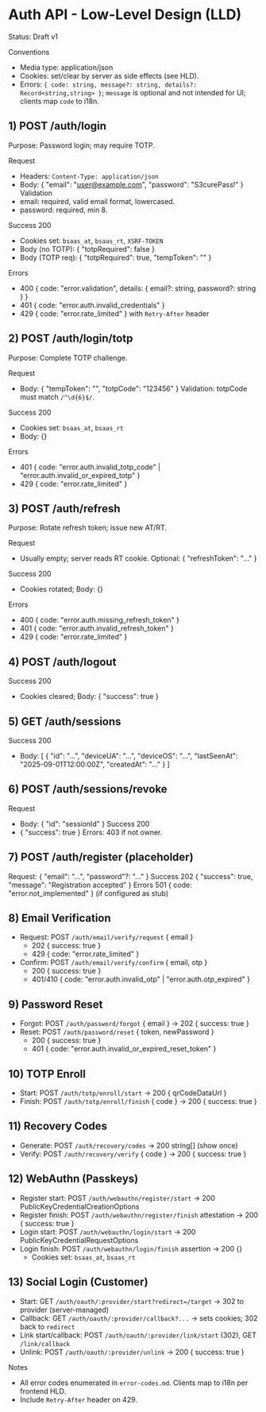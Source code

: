 # Auth API - Low-Level Design (LLD)

Status: Draft v1

Conventions
- Media type: application/json
- Cookies: set/clear by server as side effects (see HLD).
- Errors: `{ code: string, message?: string, details?: Record<string,string> }`; `message` is optional and not intended for UI; clients map `code` to i18n.

## 1) POST /auth/login
Purpose: Password login; may require TOTP.

Request
- Headers: `Content-Type: application/json`
- Body:
  {
    "email": "user@example.com",
    "password": "S3curePass!"
  }
Validation
- email: required, valid email format, lowercased.
- password: required, min 8.

Success 200
- Cookies set: `bsaas_at`, `bsaas_rt`, `XSRF-TOKEN`
- Body (no TOTP): { "totpRequired": false }
- Body (TOTP req): { "totpRequired": true, "tempToken": "<jwt>" }

Errors
- 400 { code: "error.validation", details: { email?: string, password?: string } }
- 401 { code: "error.auth.invalid_credentials" }
- 429 { code: "error.rate_limited" } with `Retry-After` header

## 2) POST /auth/login/totp
Purpose: Complete TOTP challenge.

Request
- Body: { "tempToken": "<jwt>", "totpCode": "123456" }
Validation: totpCode must match `/^\d{6}$/`.

Success 200
- Cookies set: `bsaas_at`, `bsaas_rt`
- Body: {}

Errors
- 401 { code: "error.auth.invalid_totp_code" | "error.auth.invalid_or_expired_totp" }
- 429 { code: "error.rate_limited" }

## 3) POST /auth/refresh
Purpose: Rotate refresh token; issue new AT/RT.

Request
- Usually empty; server reads RT cookie. Optional: { "refreshToken": "..." }

Success 200
- Cookies rotated; Body: {}

Errors
- 400 { code: "error.auth.missing_refresh_token" }
- 401 { code: "error.auth.invalid_refresh_token" }
- 429 { code: "error.rate_limited" }

## 4) POST /auth/logout
Success 200
- Cookies cleared; Body: { "success": true }

## 5) GET /auth/sessions
Success 200
- Body:
  [
    { "id": "...", "deviceUA": "...", "deviceOS": "...", "lastSeenAt": "2025-09-01T12:00:00Z", "createdAt": "..." }
  ]

## 6) POST /auth/sessions/revoke
Request
- Body: { "id": "sessionId" }
Success 200
- { "success": true }
Errors: 403 if not owner.

## 7) POST /auth/register (placeholder)
Request: { "email": "...", "password"?: "..." }
Success 202 { "success": true, "message": "Registration accepted" }
Errors 501 { code: "error.not_implemented" } (if configured as stub)

## 8) Email Verification
- Request: POST `/auth/email/verify/request` { email }
  - 202 { success: true }
  - 429 { code: "error.rate_limited" }
- Confirm: POST `/auth/email/verify/confirm` { email, otp }
  - 200 { success: true }
  - 401/410 { code: "error.auth.invalid_otp" | "error.auth.otp_expired" }

## 9) Password Reset
- Forgot: POST `/auth/password/forgot` { email } → 202 { success: true }
- Reset: POST `/auth/password/reset` { token, newPassword }
  - 200 { success: true }
  - 401 { code: "error.auth.invalid_or_expired_reset_token" }

## 10) TOTP Enroll
- Start: POST `/auth/totp/enroll/start` → 200 { qrCodeDataUrl }
- Finish: POST `/auth/totp/enroll/finish` { code } → 200 { success: true }

## 11) Recovery Codes
- Generate: POST `/auth/recovery/codes` → 200 string[] (show once)
- Verify: POST `/auth/recovery/verify` { code } → 200 { success: true }

## 12) WebAuthn (Passkeys)
- Register start: POST `/auth/webauthn/register/start` → 200 PublicKeyCredentialCreationOptions
- Register finish: POST `/auth/webauthn/register/finish` attestation → 200 { success: true }
- Login start: POST `/auth/webauthn/login/start` → 200 PublicKeyCredentialRequestOptions
- Login finish: POST `/auth/webauthn/login/finish` assertion → 200 {}
  - Cookies set: `bsaas_at`, `bsaas_rt`

## 13) Social Login (Customer)
- Start: GET `/auth/oauth/:provider/start?redirect=/target` → 302 to provider (server-managed)
- Callback: GET `/auth/oauth/:provider/callback?...` → sets cookies; 302 back to `redirect`
- Link start/callback: POST `/auth/oauth/:provider/link/start` (302), GET `/link/callback`
- Unlink: POST `/auth/oauth/:provider/unlink` → 200 { success: true }

Notes
- All error codes enumerated in `error-codes.md`. Clients map to i18n per frontend HLD.
- Include `Retry-After` header on 429.

